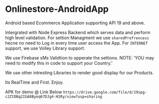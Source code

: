# Onlinestore-AndroidApp

Android based Ecommerce Application supporting API 19 and above.


Intergrated with Node Express Backend which serves data and perform high level validation.
For settion Managment we use `sharedPrefrencess` hecne no need to Log in every time user access the App.
For `INTERNET` support, we use Volley Library support.

We use Firebase sMs Validtion to opperate the settions. NOTE: 'YOU may need to modify this in code to support your Country.'

We use other intresting Libraries to render good display for our Products.

Its RealTime and First. Enjoy.
 
 APK for demo @ Link Below
 `https://drive.google.com/file/d/19spg-c2ZtDBq2IGA8Byeq67DJg4-H1Ry/view?usp=sharing`
   
